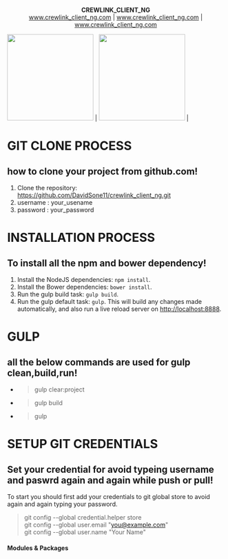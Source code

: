 
<p align="center">
<b> CREWLINK_CLIENT_NG </b></br>
<a href="#">www.crewlink_client_ng.com</a> |
<a href="#">www.crewlink_client_ng.com</a> |
<a href="#">www.crewlink_client_ng.com</a>

</p>

<p>
<img src="http://webmpires.net/media/blogs/blog/quick-uploads/p36/banner-angularjs.jpg?mtime=1466611958" width="200" height="200"> |
<img src="https://www.codingmart.com/uploads/post/image/5811921c8ca7854ce4d6d5c6/angular2.png" width="200" height="200"> |
</p>

# GIT CLONE PROCESS
## how to clone your project from github.com!
1. Clone the repository: https://github.com/DavidSone11/crewlink_client_ng.git
2. username : your_usename
3. password : your_password

# INSTALLATION PROCESS
## To install all the npm and bower dependency!
1. Install the NodeJS dependencies: `npm install`.
2. Install the Bower dependencies: `bower install`.
3. Run the gulp build task: `gulp build`.
4. Run the gulp default task: `gulp`. This will build any changes made automatically, and also run a live reload server on [http://localhost:8888](http://localhost:8888).

# GULP
## all the below commands are used for gulp clean,build,run!
* >gulp clear:project <br />
* >gulp build <br />
* >gulp <br />



# SETUP GIT CREDENTIALS
## Set your credential for avoid typeing username and paswrd again and again while push or pull!
To start you should first add your credentials to git global store to avoid again and again typing your password. <br />
 > git config --global credential.helper store <br />
 > git config --global user.email "you@example.com" <br />
 > git config --global user.name "Your Name" <br />

 #### Modules & Packages